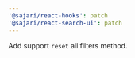 ```yaml
---
'@sajari/react-hooks': patch
'@sajari/react-search-ui': patch
---
```


Add support `reset` all filters method.

